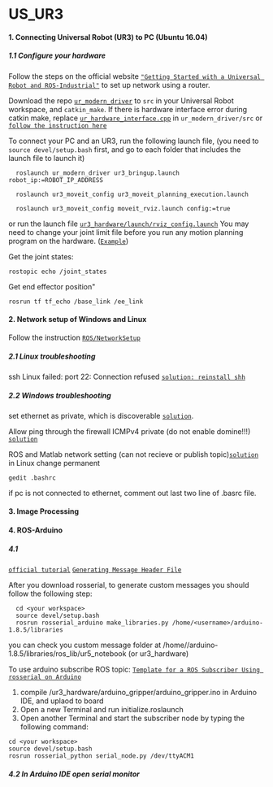 # US_UR3

#### 1. Connecting Universal Robot (UR3) to PC (Ubuntu 16.04)
##### 1.1 Configure your hardware
Follow the steps on the official website [`"Getting Started with a Universal Robot and ROS-Industrial"`](http://wiki.ros.org/universal_robot/Tutorials/Getting%20Started%20with%20a%20Universal%20Robot%20and%20ROS-Industrial) to set up network using a router.

Download the repo [`ur_modern_driver`](https://github.com/ThomasTimm/ur_modern_driver) to `src` in your Universal Robot workspace, and `catkin_make`. If there is hardware interface error during catkin make, replace [`ur_hardware_interface.cpp`](https://github.com/iron-ox/ur_modern_driver/blob/883070d0b6c0c32b78bb1ca7155b8f3a1ead416c/src/ur_hardware_interface.cpp) in `ur_modern_driver/src` or [`follow the instruction here`](https://github.com/ros-industrial/ur_modern_driver/issues/135)

To connect your PC and an UR3, run the following launch file, (you need to `source devel/setup.bash` first, and go to each folder that includes the launch file to launch it)
```
  roslaunch ur_modern_driver ur3_bringup.launch robot_ip:=ROBOT_IP_ADDRESS

  roslaunch ur3_moveit_config ur3_moveit_planning_execution.launch

  roslaunch ur3_moveit_config moveit_rviz.launch config:=true
```
or run the launch file [`ur3_hardware/launch/rviz_config.launch`](https://github.com/Haoran-Zhao/US_UR3/blob/master/src/ur3_hardware/launch/rviz_config.launch)
You may need to change your joint limit file before you run any motion planning program on the hardware. ([`Example`](https://github.com/lihuang3/ur3_ROS-hardware/issues/1#issuecomment-422070509))

Get the joint states:
```
rostopic echo /joint_states
```
Get end effector position"
```
rosrun tf tf_echo /base_link /ee_link
```
#### 2. Network setup of Windows and Linux
Follow the instruction [`ROS/NetworkSetup`](http://wiki.ros.org/ROS/NetworkSetup)
##### 2.1 Linux troubleshooting
ssh Linux failed: port 22: Connection refused [`solution: reinstall shh`](https://stackoverflow.com/questions/17335728/connect-to-host-localhost-port-22-connection-refused)
##### 2.2 Windows troubleshooting
set ethernet as private, which is discoverable [`solution`](https://superuser.com/questions/627208/unable-to-ping-a-windows-machine-from-linux/1203485).

Allow ping through the firewall ICMPv4 private (do not enable domine!!!) [`solution`](https://www.faqforge.com/windows/windows-10/how-to-allow-ping-trough-the-firewall-in-windows-10/)

ROS and Matlab network setting (can not recieve or publish topic)[`solution`](https://itectec.com/matlab/matlab-why-is-the-ros-subscriber-callback-in-matlab-not-triggered-when-messages-are-published-from-an-external-ros-node-not-in-matlab/)
in Linux change permanent
```
gedit .bashrc
```
if pc is not connected to ethernet, comment out last two line of .basrc file. 
#### 3. Image Processing

#### 4. ROS-Arduino
##### 4.1
[`official tutorial`](http://wiki.ros.org/rosserial_arduino/Tutorials)
[`Generating Message Header File`](http://wiki.ros.org/rosserial_client/Tutorials/Generating%20Message%20Header%20Files)

After you download rosserial, to generate custom messages you should follow the following step:
```
  cd <your workspace>
  source devel/setup.bash
  rosrun rosserial_arduino make_libraries.py /home/<username>/arduino-1.8.5/libraries
```
you can check you custom message folder at /home/<username>/arduino-1.8.5/libraries/ros_lib/ur5_notebook (or ur3_hardware)

To use arduino subscribe ROS topic:
[`Template for a ROS Subscriber Using rosserial on Arduino`](https://www.intorobotics.com/template-for-a-ros-subscriber-using-rosserial-on-arduino/)
1. compile /ur3_hardware/arduino_gripper/arduino_gripper.ino in Arduino IDE, and uplaod to board
2. Open a new Terminal and run initialize.roslaunch
3. Open another Terminal and start the subscriber node by typing the following command:
```
cd <your workspace>
source devel/setup.bash
rosrun rosserial_python serial_node.py /dev/ttyACM1
```
##### 4.2 In Arduino IDE open serial monitor
